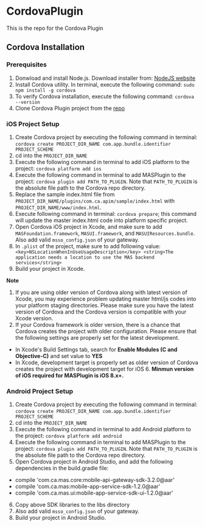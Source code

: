 # CordovaPlugin
This is the repo for the Cordova Plugin

## Cordova Installation

### Prerequisites

1. Donwload and install Node.js. Download installer from: [NodeJS website][nodejs]
2. Install Cordova utility.  In terminal, execute the following command: ```sudo npm install -g cordova```
3. To verify Cordova installation, execute the following command: ```cordova --version```
4. Clone Cordova Plugin project from the [repo][cordova-repo]


### iOS Project Setup

1. Create Cordova project by executing the following command in terminal: ```cordova create PROJECT_DIR_NAME com.app.bundle.identifier PROJECT_SCHEME```
2. cd into the ```PROJECT_DIR_NAME```
3. Execute the following command in terminal to add iOS platform to the project: ```cordova platform add ios```
4. Execute the following command in terminal to add MASPlugin to the project: ```cordova plugin add PATH_TO_PLUGIN```.  Note that ```PATH_TO_PLUGIN``` is the absolute file path to the Cordova repo directory.
5. Replace the sample index.html file from ```PROJECT_DIR_NAME/plugins/com.ca.apim/sample/index.html``` with ```PROJECT_DIR_NAME/www/index.html```.
6. Execute following command in terminal: ```cordova prepare```; this command will update the master index.html code into platform specific project.
7. Open Cordova iOS project in Xcode, and make sure to add ```MASFoundation.framework```, ```MASUI.framework```, and ```MASUIResources.bundle```.  Also add valid ```msso_config.json``` of your gateway.
8. In ```.plist``` of the project, make sure to add following value: ```    <key>NSLocationWhenInUseUsageDescription</key>
    <string>The application needs a location to use the MAS backend services</string>```
9. Build your project in Xcode.

**Note**

1. If you are using older version of Cordova along with latest version of Xcode, you may experience problem updating master html/js codes into your platform staging directories.  Please make sure you have the latest version of Cordova and the Cordova version is compatible with your Xcode version.
2. If your Cordova framework is older version, there is a chance that Cordova creates the project with older configuration.  Please ensure that the following settings are properly set for the latest development.

- In Xcode's Build Settings tab, search for **Enable Modules (C and Objective-C)** and set value to **YES**
- In Xcode, development target is properly set as older version of Cordova creates the project with development target for iOS 6. **Minmun version of iOS required for MASPlugin is iOS 8.x+.**




### Android Project Setup
1. Create Cordova project by executing the following command in terminal: ```cordova create PROJECT_DIR_NAME com.app.bundle.identifier PROJECT_SCHEME```
2. cd into the ```PROJECT_DIR_NAME```
3. Execute the following command in terminal to add Android platform to the project: ```cordova platform add android```
4. Execute the following command in terminal to add MASPlugin to the project: ```cordova plugin add PATH_TO_PLUGIN```.  Note that ```PATH_TO_PLUGIN``` is the absolute file path to the Cordova repo directory.
5. Open Cordova project in Android Studio, and add the following dependencies in the build.gradle file:
 - compile 'com.ca.mas.core:mobile-api-gateway-sdk-3.2.0@aar'
 - compile 'com.ca.mas:mobile-app-service-sdk-1.2.0@aar'
 - compile 'com.ca.mas.ui:mobile-app-service-sdk-ui-1.2.0@aar'
6. Copy above SDK libraries to the libs directory
7. Also add valid ```msso_config.json``` of your gateway.
8. Build your project in Android Studio.


[nodejs]: https://nodejs.org
[cordova-repo]: https://github.com/CAAPIM/MAS-Cordova
